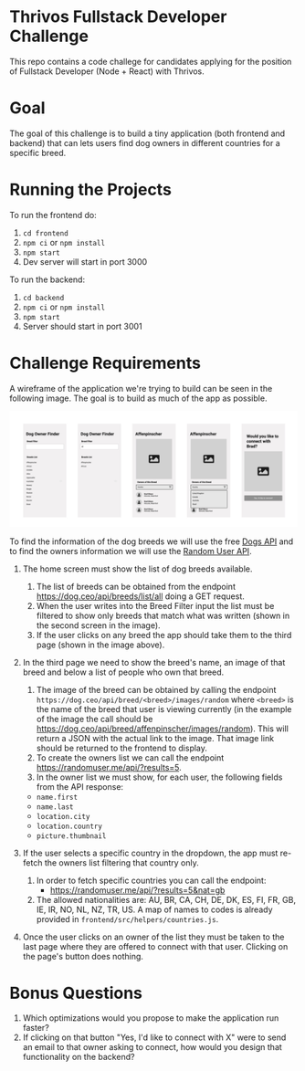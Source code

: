 # Thrivos Fullstack Developer Challenge

This repo contains a code challege for candidates applying for
the position of Fullstack Developer (Node + React) with Thrivos.

# Goal

The goal of this challenge is to build a tiny application (both
frontend and backend) that can lets users find dog owners in 
different countries for a specific breed.

# Running the Projects

To run the frontend do:
1. `cd frontend`
2. `npm ci` or `npm install`
3. `npm start`
4. Dev server will start in port 3000

To run the backend:
1. `cd backend`
2. `npm ci` or `npm install`
3. `npm start`
4. Server should start in port 3001


# Challenge Requirements

A wireframe of the application we're trying to build can be seen
in the following image. The goal is to build as much of the app as possible.

![Application Wireframes](./Application.jpg)

To find the information of the dog breeds we will use the free [Dogs API](https://dog.ceo/dog-api/documentation/) and to find the owners information we will use the
[Random User API](https://randomuser.me/).

1. The home screen must show the list of dog breeds available.
    1. The list of breeds can be obtained from the endpoint https://dog.ceo/api/breeds/list/all doing a GET request.
    2. When the user writes into the Breed Filter input the list must be filtered to show only breeds that match what was written (shown in the second screen in the image).
    3. If the user clicks on any breed the app should take them to the third page (shown in the image above).

2. In the third page we need to show the breed's name, an image of that breed and below a list of people who own that breed.
    1. The image of the breed can be obtained by calling the endpoint `https://dog.ceo/api/breed/<breed>/images/random` where `<breed>` is the name of the breed that user is viewing currently (in the example of the image the call should be https://dog.ceo/api/breed/affenpinscher/images/random). This will return a JSON with the actual link to the image. That image link should be returned to the frontend to display.
    2. To create the owners list we can call the endpoint https://randomuser.me/api/?results=5.
    3. In the owner list we must show, for each user, the following fields from the API response:
     - `name.first`
     - `name.last`
     - `location.city`
     - `location.country`
     - `picture.thumbnail`
3. If the user selects a specific country in the dropdown, the app must re-fetch the owners list filtering that country only.
    1. In order to fetch specific countries you can call the endpoint:
        - https://randomuser.me/api/?results=5&nat=gb
    2. The allowed nationalities are: AU, BR, CA, CH, DE, DK, ES, FI, FR, GB, IE, IR, NO, NL, NZ, TR, US. A map of names to codes is already provided in `frontend/src/helpers/countries.js`.
4. Once the user clicks on an owner of the list they must be taken to the last page where they are offered to connect with that user. Clicking on the page's button does nothing.

# Bonus Questions

1. Which optimizations would you propose to make the application run faster?
2. If clicking on that button "Yes, I'd like to connect with X" were to send an email to that owner asking to connect, how would you design that functionality on the backend?
